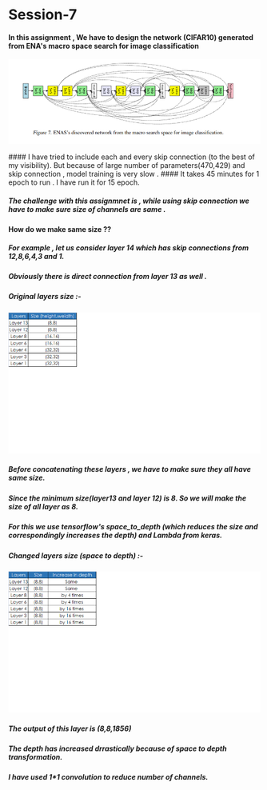 # Session-7

#### In this assignment , We have to design the network (CIFAR10) generated from ENA's macro space search for image classification

![alt text](https://github.com/rp8081/Session-7/blob/master/enasdiscoverednetwork.png)

<p>
#### I have tried to include each and every skip connection (to the best of my visibility). But because of large number of parameters(470,429)  and skip connection , model training is very slow .  						
####  It takes 45 minutes for 1 epoch to run	. I have run it for 15 epoch.
<p>

##### The challenge with this assignmnet is , while using skip connection we have to make sure size of channels are same .		
#### How do we make same size ??								
##### For example , let us consider layer 14 which has skip connections from 12,8,6,4,3 and 1.						
##### Obviously there is direct connection from layer 13 as well .			

##### Original layers size :- 
![alt text](https://github.com/rp8081/Session-7/blob/master/table1.png)
##### Before concatenating  these layers ,  we have to make sure they all have same size. 	
##### Since the minimum size(layer13 and layer 12) is 8. So we will make the size of all layer as 8.	
##### For this we use tensorflow's space_to_depth (which reduces the size and correspondingly increases the depth) and Lambda from keras.

##### Changed layers size (space to depth) :- 
![alt text](https://github.com/rp8081/Session-7/blob/master/table2.png)
##### The output of this  layer  is (8,8,1856) 				
##### The depth has increased drrastically because of space to depth transformation.							
##### I have used 1*1 convolution to reduce number of channels.				
		
				





